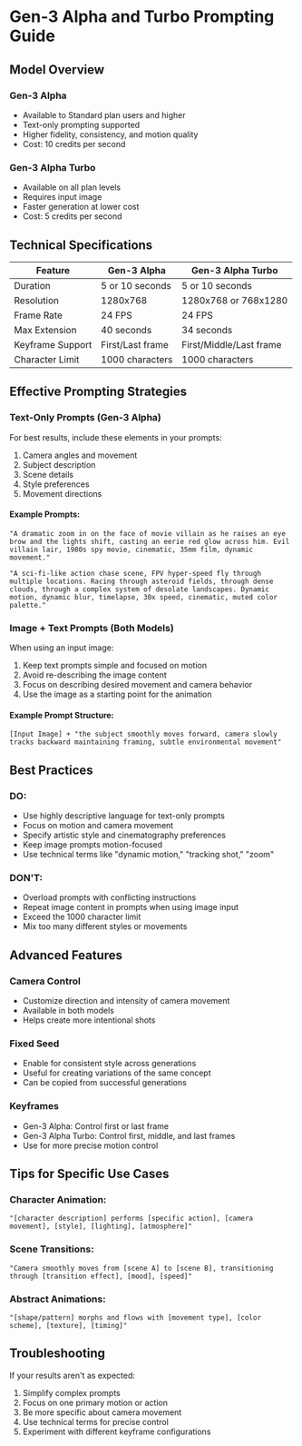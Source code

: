 # Gen-3 Alpha and Turbo Prompting Guide

## Model Overview

### Gen-3 Alpha
- Available to Standard plan users and higher
- Text-only prompting supported
- Higher fidelity, consistency, and motion quality
- Cost: 10 credits per second

### Gen-3 Alpha Turbo
- Available on all plan levels
- Requires input image
- Faster generation at lower cost
- Cost: 5 credits per second

## Technical Specifications

| Feature | Gen-3 Alpha | Gen-3 Alpha Turbo |
|---------|-------------|-------------------|
| Duration | 5 or 10 seconds | 5 or 10 seconds |
| Resolution | 1280x768 | 1280x768 or 768x1280 |
| Frame Rate | 24 FPS | 24 FPS |
| Max Extension | 40 seconds | 34 seconds |
| Keyframe Support | First/Last frame | First/Middle/Last frame |
| Character Limit | 1000 characters | 1000 characters |

## Effective Prompting Strategies

### Text-Only Prompts (Gen-3 Alpha)
For best results, include these elements in your prompts:
1. Camera angles and movement
2. Subject description
3. Scene details
4. Style preferences
5. Movement directions

#### Example Prompts:
```
"A dramatic zoom in on the face of movie villain as he raises an eye brow and the lights shift, casting an eerie red glow across him. Evil villain lair, 1980s spy movie, cinematic, 35mm film, dynamic movement."
```

```
"A sci-fi-like action chase scene, FPV hyper-speed fly through multiple locations. Racing through asteroid fields, through dense clouds, through a complex system of desolate landscapes. Dynamic motion, dynamic blur, timelapse, 30x speed, cinematic, muted color palette."
```

### Image + Text Prompts (Both Models)
When using an input image:
1. Keep text prompts simple and focused on motion
2. Avoid re-describing the image content
3. Focus on describing desired movement and camera behavior
4. Use the image as a starting point for the animation

#### Example Prompt Structure:
```
[Input Image] + "the subject smoothly moves forward, camera slowly tracks backward maintaining framing, subtle environmental movement"
```

## Best Practices

### DO:
- Use highly descriptive language for text-only prompts
- Focus on motion and camera movement
- Specify artistic style and cinematography preferences
- Keep image prompts motion-focused
- Use technical terms like "dynamic motion," "tracking shot," "zoom"

### DON'T:
- Overload prompts with conflicting instructions
- Repeat image content in prompts when using image input
- Exceed the 1000 character limit
- Mix too many different styles or movements

## Advanced Features

### Camera Control
- Customize direction and intensity of camera movement
- Available in both models
- Helps create more intentional shots

### Fixed Seed
- Enable for consistent style across generations
- Useful for creating variations of the same concept
- Can be copied from successful generations

### Keyframes
- Gen-3 Alpha: Control first or last frame
- Gen-3 Alpha Turbo: Control first, middle, and last frames
- Use for more precise motion control

## Tips for Specific Use Cases

### Character Animation:
```
"[character description] performs [specific action], [camera movement], [style], [lighting], [atmosphere]"
```

### Scene Transitions:
```
"Camera smoothly moves from [scene A] to [scene B], transitioning through [transition effect], [mood], [speed]"
```

### Abstract Animations:
```
"[shape/pattern] morphs and flows with [movement type], [color scheme], [texture], [timing]"
```

## Troubleshooting

If your results aren't as expected:
1. Simplify complex prompts
2. Focus on one primary motion or action
3. Be more specific about camera movement
4. Use technical terms for precise control
5. Experiment with different keyframe configurations 